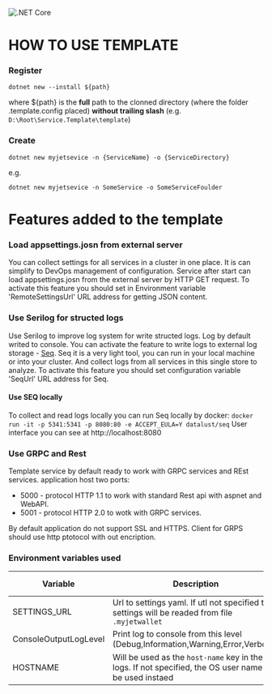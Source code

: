 ![.NET Core](https://github.com/MyJetWallet/Service.Template/workflows/.NET%20Core/badge.svg)

# HOW TO USE TEMPLATE

### Register 
`
dotnet new --install ${path}
`

where ${path} is the **full** path to the clonned directory (where the folder .template.config placed) **without trailing slash** (e.g. `D:\Root\Service.Template\template`)

### Create

`
dotnet new myjetsevice -n {ServiceName} -o {ServiceDirectory}
`

e.g.

`
dotnet new myjetsevice -n SomeService -o SomeServiceFoulder
`
# Features added to the template

### Load appsettings.josn from external server
You can collect settings for all services in a cluster in one place. It is can simplify to DevOps management of configuration.
Service after start can load appsettings.josn from the external server by HTTP GET request.
To activate this feature you should set in Environment variable 'RemoteSettingsUrl' URL address for getting JSON content.

### Use Serilog for structed logs
Use Serilog to improve log system for write structed logs. 
Log by default writed to console.
You can activate the feature to write logs to external log storage - [Seq](https://datalust.co/seq). Seq it is a very light tool, you can run in your local machine or into your cluster. And collect logs from all services in this single store to analyze.
To activate this feature you should set configuration variable 'SeqUrl' URL address for Seq.

#### Use SEQ locally
To collect and read logs locally you can run Seq locally by docker:
`
docker run -it -p 5341:5341 -p 8080:80 -e ACCEPT_EULA=Y datalust/seq
`
User interface you can see at http://localhost:8080


### Use GRPC and Rest
Template service by default ready to work with GRPC services and REst services. application host two ports:
* 5000 - protocol HTTP 1.1 to work with standard Rest api with aspnet and WebAPI.
* 5001 - protocol HTTP 2.0 to wotk with GRPC services.

By default application do not support SSL and HTTPS. Client for GRPS should use http ptotocol with out encription.

### Environment variables used
|Variable|Description|Required|Default value|
|-------|-------|-------|-------|
|SETTINGS_URL|Url to settings yaml. If utl not specified then settings will be readed from file `.myjetwallet`|no|null|
|ConsoleOutputLogLevel|Print log to console from this level (Debug,Information,Warning,Error,Verbose)|no|null|
|HOSTNAME|Will be used as the `host-name` key in the logs. If not specified, the OS user name will be used instaed|no|`null`|


